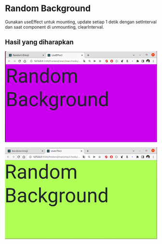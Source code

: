 # Random Background

Gunakan useEffect untuk mounting, update setiap 1 detik dengan setInterval dan saat component di unmounting, clearInterval.

## Hasil yang diharapkan

![SS Random color](./assets/ss.png)


![SS Random color](./assets/ss-2.png)